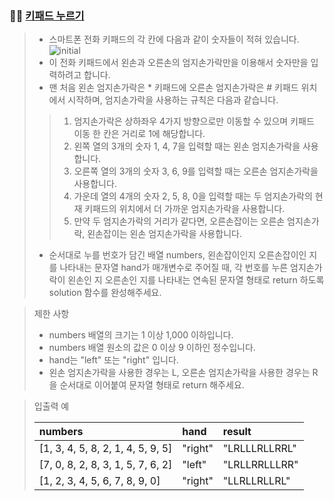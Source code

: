 ### 🧑‍💻 [키패드 누르기](https://programmers.co.kr/learn/courses/30/lessons/67256)

> - 스마트폰 전화 키패드의 각 칸에 다음과 같이 숫자들이 적혀 있습니다.
![initial](https://user-images.githubusercontent.com/70942197/123735424-25962880-d8da-11eb-81c7-fcccf5030c1e.png)
> - 이 전화 키패드에서 왼손과 오른손의 엄지손가락만을 이용해서 숫자만을 입력하려고 합니다.
> - 맨 처음 왼손 엄지손가락은 * 키패드에 오른손 엄지손가락은 # 키패드 위치에서 시작하며, 엄지손가락을 사용하는 규칙은 다음과 같습니다.
> > 1. 엄지손가락은 상하좌우 4가지 방향으로만 이동할 수 있으며 키패드 이동 한 칸은 거리로 1에 해당합니다.
> > 2. 왼쪽 열의 3개의 숫자 1, 4, 7을 입력할 때는 왼손 엄지손가락을 사용합니다.
> > 3. 오른쪽 열의 3개의 숫자 3, 6, 9를 입력할 때는 오른손 엄지손가락을 사용합니다.
> > 4. 가운데 열의 4개의 숫자 2, 5, 8, 0을 입력할 때는 두 엄지손가락의 현재 키패드의 위치에서 더 가까운 엄지손가락을 사용합니다.
> > 5. 만약 두 엄지손가락의 거리가 같다면, 오른손잡이는 오른손 엄지손가락, 왼손잡이는 왼손 엄지손가락을 사용합니다.
> - 순서대로 누를 번호가 담긴 배열 numbers, 왼손잡이인지 오른손잡이인 지를 나타내는 문자열 hand가 매개변수로 주어질 때, 각 번호를 누른 엄지손가락이 왼손인 지 오른손인 지를 나타내는 연속된 문자열 형태로 return 하도록 solution 함수를 완성해주세요.

> 제한 사항
> 
> - numbers 배열의 크기는 1 이상 1,000 이하입니다.
> - numbers 배열 원소의 값은 0 이상 9 이하인 정수입니다.
> - hand는 "left" 또는 "right" 입니다.
> - 왼손 엄지손가락을 사용한 경우는 L, 오른손 엄지손가락을 사용한 경우는 R을 순서대로 이어붙여 문자열 형태로 return 해주세요.

> 입출력 예
> 
> |numbers|hand|result|
> |:---|:---|:---|
> |[1, 3, 4, 5, 8, 2, 1, 4, 5, 9, 5]|"right"|"LRLLLRLLRRL"|
> |[7, 0, 8, 2, 8, 3, 1, 5, 7, 6, 2]|"left"|"LRLLRRLLLRR"|
> |[1, 2, 3, 4, 5, 6, 7, 8, 9, 0]|"right"|"LLRLLRLLRL"|
